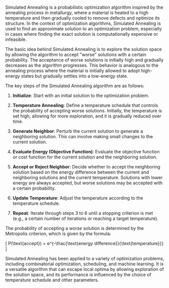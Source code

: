 Simulated Annealing is a probabilistic optimization algorithm inspired by the annealing process in metallurgy, where a material is heated to a high temperature and then gradually cooled to remove defects and optimize its structure. In the context of optimization algorithms, Simulated Annealing is used to find an approximate solution to an optimization problem, especially in cases where finding the exact solution is computationally expensive or infeasible.

The basic idea behind Simulated Annealing is to explore the solution space by allowing the algorithm to accept "worse" solutions with a certain probability. The acceptance of worse solutions is initially high and gradually decreases as the algorithm progresses. This behavior is analogous to the annealing process where the material is initially allowed to adopt high-energy states but gradually settles into a low-energy state.

The key steps of the Simulated Annealing algorithm are as follows:

1. **Initialize**: Start with an initial solution to the optimization problem.

2. **Temperature Annealing**: Define a temperature schedule that controls the probability of accepting worse solutions. Initially, the temperature is set high, allowing for more exploration, and it is gradually reduced over time.

3. **Generate Neighbor**: Perturb the current solution to generate a neighboring solution. This can involve making small changes to the current solution.

4. **Evaluate Energy (Objective Function)**: Evaluate the objective function or cost function for the current solution and the neighboring solution.

5. **Accept or Reject Neighbor**: Decide whether to accept the neighboring solution based on the energy difference between the current and neighboring solutions and the current temperature. Solutions with lower energy are always accepted, but worse solutions may be accepted with a certain probability.

6. **Update Temperature**: Adjust the temperature according to the temperature schedule.

7. **Repeat**: Iterate through steps 3 to 6 until a stopping criterion is met (e.g., a certain number of iterations or reaching a target temperature).

The probability of accepting a worse solution is determined by the Metropolis criterion, which is given by the formula:

\[ P(\text{accept}) = e^{-\frac{\text{energy difference}}{\text{temperature}}} \]

Simulated Annealing has been applied to a variety of optimization problems, including combinatorial optimization, scheduling, and machine learning. It is a versatile algorithm that can escape local optima by allowing exploration of the solution space, and its performance is influenced by the choice of temperature schedule and other parameters.